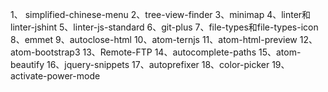 1、 simplified-chinese-menu
2、tree-view-finder
3、minimap
4、linter和linter-jshint
5、linter-js-standard
6、git-plus
7、file-types和file-types-icon
8、emmet
9、autoclose-html
10、atom-ternjs
11、atom-html-preview
12、atom-bootstrap3
13、Remote-FTP
14、autocomplete-paths
15、atom-beautify
16、jquery-snippets
17、autoprefixer
18、color-picker
19、activate-power-mode
